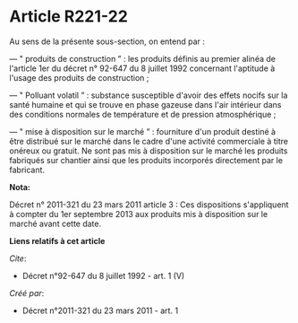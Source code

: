 # Article R221-22

Au sens de la présente sous-section, on entend par : 

― " produits de construction ” : les produits définis au premier alinéa de l'article 1er du décret n° 92-647 du 8 juillet
1992 concernant l'aptitude à l'usage des produits de construction ; 

― " Polluant volatil ” : substance susceptible d'avoir des effets nocifs sur la santé humaine et qui se trouve en phase
gazeuse dans l'air intérieur dans des conditions normales de température et de pression atmosphérique ; 

― " mise à disposition sur le marché ” : fourniture d'un produit destiné à être distribué sur le marché dans le cadre d'une
activité commerciale à titre onéreux ou gratuit. Ne sont pas mis à disposition sur le marché les produits fabriqués sur
chantier ainsi que les produits incorporés directement par le fabricant.

**Nota:**

Décret n° 2011-321 du 23 mars 2011 article 3 : Ces dispositions s'appliquent à compter du 1er septembre 2013 aux produits mis
à disposition sur le marché avant cette date.

**Liens relatifs à cet article**

_Cite_:

  - Décret n°92-647 du 8 juillet 1992 - art. 1 (V)

_Créé par_:

  - Décret n°2011-321 du 23 mars 2011 - art. 1
